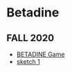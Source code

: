 # Betadine
## FALL 2020
* [BETADINE Game](https://TanviMishra.github.io/Betadine/index.html/)
* [sketch 1](https://TanviMishra.github.io/PUFY1225-Digital_Craft/Wk3/Wk3_Pt1_2020_02_09_20_07_46/)
